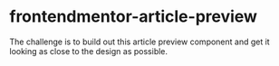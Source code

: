 # frontendmentor-article-preview
The challenge is to build out this article preview component and get it looking as close to the design as possible.
